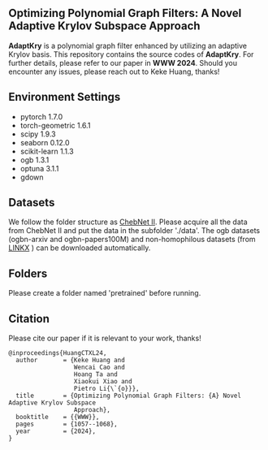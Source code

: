 ## Optimizing Polynomial Graph Filters: A Novel Adaptive Krylov Subspace Approach

**AdaptKry** is a polynomial graph filter enhanced by utilizing an adaptive Krylov basis. This repository contains the source codes of **AdaptKry**. For further details, please refer to our paper in **WWW 2024**. Should you encounter any issues, please reach out to Keke Huang, thanks!


## Environment Settings    

- pytorch 1.7.0
- torch-geometric 1.6.1
- scipy 1.9.3
- seaborn 0.12.0
- scikit-learn 1.1.3
- ogb 1.3.1
- optuna 3.1.1
- gdown

## Datasets

We follow the folder structure as [ChebNet II](https://github.com/ivam-he/ChebNetII). Please acquire all the data from ChebNet II and put the data in the subfolder './data'. 
The ogb datasets (ogbn-arxiv and ogbn-papers100M) and non-homophilous datasets (from [LINKX](https://arxiv.org/abs/2110.14446) ) can be downloaded automatically.



## Folders

Please create a folder named 'pretrained' before running.



## Citation

Please cite our paper if it is relevant to your work, thanks!

```
@inproceedings{HuangCTXL24,
  author       = {Keke Huang and
                  Wencai Cao and
                  Hoang Ta and
                  Xiaokui Xiao and
                  Pietro Li{\`{o}}},
  title        = {Optimizing Polynomial Graph Filters: {A} Novel Adaptive Krylov Subspace
                  Approach},
  booktitle    = {{WWW}},
  pages        = {1057--1068},
  year         = {2024},
}
```
